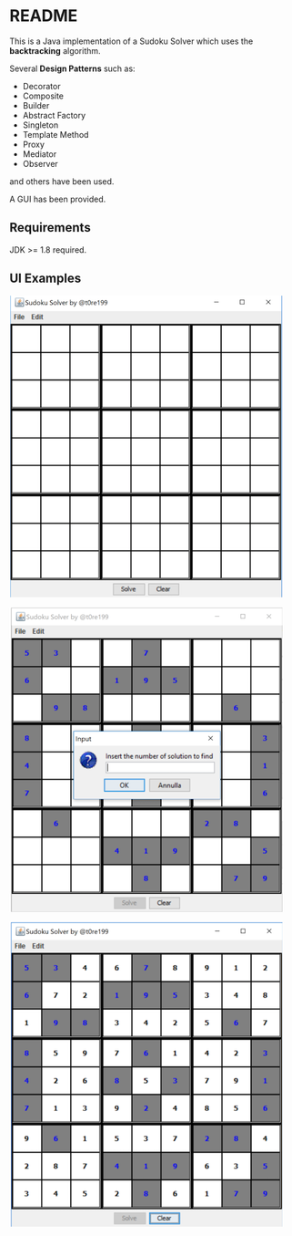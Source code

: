 # README #

This is a Java implementation of a Sudoku Solver which uses the **backtracking** algorithm. 
      
Several **Design Patterns** such as:   
* Decorator   
* Composite   
* Builder   
* Abstract Factory   
* Singleton   
* Template Method   
* Proxy   
* Mediator   
* Observer            

and others have been used.  

A GUI has been provided.   

## Requirements ##
JDK >= 1.8 required.   

## UI Examples ##
![](./imgs/1.png)      

![](./imgs/2.png)   

![](./imgs/3.png)   
